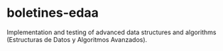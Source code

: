 # boletines-edaa
Implementation and testing of advanced data structures and algorithms (Estructuras de Datos y Algoritmos Avanzados).
